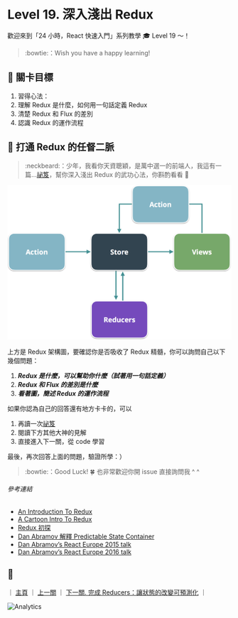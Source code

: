 # Level 19. 深入淺出 Redux

歡迎來到「24 小時，React 快速入門」系列教學 :mortar_board: Level 19 ～！
> :bowtie:：Wish you have a happy learning!


## :checkered_flag: 關卡目標

1. 習得心法：
  1. 理解 Redux 是什麼，如何用一句話定義 Redux
  2. 清楚 Redux 和 Flux 的差別
  3. 認識 Redux 的運作流程


## :triangular_flag_on_post: 打通 Redux 的任督二脈

> :neckbeard:：少年，我看你天資聰穎，是萬中選一的前端人，我這有一篇...[祕笈](https://medium.com/p/7b08403c4957)，幫你深入淺出 Redux 的武功心法，你斟酌看看 :lollipop:

![Redux](../assets/redux-diagram.png)

上方是 Redux 架構圖，要確認你是否吸收了 Redux 精髓，你可以詢問自己以下幾個問題：

1. ***Redux 是什麼，可以幫助你什麼（試著用一句話定義）***
2. ***Redux 和 Flux 的差別是什麼***
3. ***看著圖，簡述 Redux 的運作流程***

如果你認為自己的回答還有地方卡卡的，可以

1. 再讀一次[祕笈](https://medium.com/p/7b08403c4957)
2. 閱讀下方其他大神的見解
3. 直接進入下一關，從 code 學習

最後，再次回答上面的問題，驗證所學：）

> :bowtie:：Good Luck! :four_leaf_clover: 也非常歡迎你開 issue 直接詢問我 ^ ^

###### 參考連結

- [An Introduction To Redux](https://www.smashingmagazine.com/2016/06/an-introduction-to-redux/)
- [A Cartoon Intro To Redux](https://code-cartoons.com/a-cartoon-intro-to-redux-3afb775501a6)
- [Redux 初探](https://www.facebook.com/notes/%E9%99%B8%E6%8C%AF%E6%81%A9/redux%E5%88%9D%E6%8E%A2/1025850617451561)
- [Dan Abramov 解釋 Predictable State Container](https://hashnode.com/post/how-do-you-explain-the-term-predictable-state-container-in-simple-words-ciizdac5300wege53dogz8aqk)
- [Dan Abramov’s React Europe 2015 talk](https://www.youtube.com/watch?v=xsSnOQynTHs)
- [Dan Abramov’s React Europe 2016 talk](https://www.youtube.com/watch?v=uvAXVMwHJXU)


## :rocket:

｜ [主頁](../../) ｜ [上一關](../level-18_flux-utils) ｜ [下一關. 完成 Reducers：讓狀態的改變可預測化](../level-20_redux-reducers) ｜


![Analytics](https://shining-ga-beacon.appspot.com/UA-77436651-1/level-19_redux?pixel)
